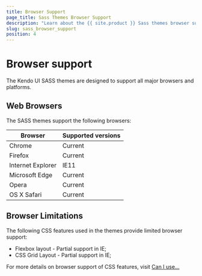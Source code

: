 ```yaml
---
title: Browser Support
page_title: Sass Themes Browser Support
description: "Learn about the {{ site.product }} Sass themes browser support."
slug: sass_browser_support
position: 4
---
```


# Browser support
The Kendo UI SASS themes are designed to support all major browsers and platforms.

## Web Browsers

The SASS themes support the following browsers:

<table>
    <colgroup>
        <col />
        <col />
    </colgroup>
    <thead>
        <tr>
            <th>Browser</th>
            <th>Supported versions</th>
        </tr>
    </thead>
    <tbody>
        <tr>
            <td>Chrome</td>
            <td>Current</td>
        </tr>
        <tr>
            <td>Firefox</td>
            <td>Current</td>
        </tr>
        <tr>
            <td>Internet Explorer</td>
            <td>IE11</td>
        </tr>
        <tr>
            <td>Microsoft Edge</td>
            <td>Current</td>
        </tr>
        <tr>
            <td>Opera</td>
            <td>Current</td>
        </tr>
        <tr>
            <td>OS X Safari</td>
            <td>Current</td>
        </tr>
    </tbody>
</table>

## Browser Limitations
The following CSS features used in the themes provide limited browser support:

- Flexbox layout - Partial support in IE;
- CSS Grid Layout - Partial support in IE;

For more details on browser support of CSS features, visit [Can I use...](https://caniuse.com/)

